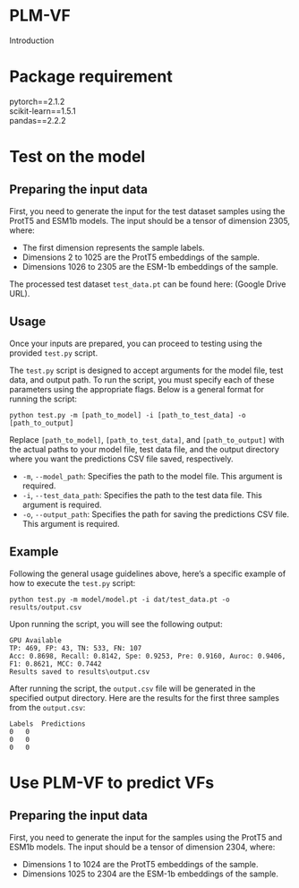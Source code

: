 # PLM-VF  
Introduction
# Package requirement  
  pytorch==2.1.2  
  scikit-learn==1.5.1  
  pandas==2.2.2  
# Test on the model  
## Preparing the input data  
First, you need to generate the input for the test dataset samples using the ProtT5 and ESM1b models. The input should be a tensor of dimension 2305, where:  
* The first dimension represents the sample labels.
* Dimensions 2 to 1025 are the ProtT5 embeddings of the sample.
* Dimensions 1026 to 2305 are the ESM-1b embeddings of the sample.

The processed test dataset `test_data.pt` can be found here: (Google Drive URL).  
## Usage
Once your inputs are prepared, you can proceed to testing using the provided `test.py` script.

The `test.py` script is designed to accept arguments for the model file, test data, and output path. To run the script, you must specify each of these parameters using the appropriate flags. Below is a general format for running the script:
```
python test.py -m [path_to_model] -i [path_to_test_data] -o [path_to_output]
```
Replace `[path_to_model]`, `[path_to_test_data]`, and `[path_to_output]` with the actual paths to your model file, test data file, and the output directory where you want the predictions CSV file saved, respectively.  
* `-m`, `--model_path`: Specifies the path to the model file. This argument is required.
* `-i`, `--test_data_path`: Specifies the path to the test data file. This argument is required.
* `-o`, `--output_path`: Specifies the path for saving the predictions CSV file. This argument is required.

## Example  
Following the general usage guidelines above, here’s a specific example of how to execute the `test.py` script: 
```
python test.py -m model/model.pt -i dat/test_data.pt -o results/output.csv
```
Upon running the script, you will see the following output:
```
GPU Available  
TP: 469, FP: 43, TN: 533, FN: 107  
Acc: 0.8698, Recall: 0.8142, Spe: 0.9253, Pre: 0.9160, Auroc: 0.9406, F1: 0.8621, MCC: 0.7442  
Results saved to results\output.csv  
```
After running the script, the `output.csv` file will be generated in the specified output directory. Here are the results for the first three samples from the `output.csv`:  
```
Labels	Predictions
0	0
0	0
0	0
```
# Use PLM-VF to predict VFs  
## Preparing the input data  
First, you need to generate the input for the samples using the ProtT5 and ESM1b models. The input should be a tensor of dimension 2304, where:  
* Dimensions 1 to 1024 are the ProtT5 embeddings of the sample.
* Dimensions 1025 to 2304 are the ESM-1b embeddings of the sample.

